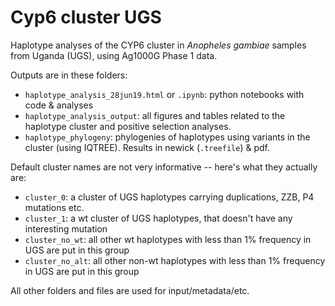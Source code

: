 # Cyp6 cluster UGS

Haplotype analyses of the CYP6 cluster in *Anopheles gambiae* samples from Uganda (UGS), using Ag1000G Phase 1 data.

Outputs are in these folders:

* `haplotype_analysis_28jun19.html` or `.ipynb`: python notebooks with code & analyses
* `haplotype_analysis_output`: all figures and tables related to the haplotype cluster and positive selection analyses.
* `haplotype_phylogeny`: phylogenies of haplotypes using variants in the cluster (using IQTREE). Results in newick (`.treefile`) & pdf.

Default cluster names are not very informative -- here's what they actually are:

* `cluster_0`: a cluster of UGS haplotypes carrying duplications, ZZB, P4 mutations etc.
* `cluster_1`: a wt cluster of UGS haplotypes, that doesn't have any interesting mutation
* `cluster_no_wt`: all other wt haplotypes with less than 1% frequency in UGS are put in this group
* `cluster_no_alt`: all other non-wt haplotypes  with less than 1% frequency in UGS are put in this group

All other folders and files are used for input/metadata/etc.
